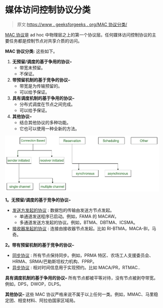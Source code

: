 # 媒体访问控制协议分类

> 原文:[https://www . geeksforgeeks . org/MAC 协议分类/](https://www.geeksforgeeks.org/classification-of-mac-protocols/)

[MAC 协议](https://practice.geeksforgeeks.org/problems/what-is-media-access-controlmac)是 ad hoc 中物理层之上的第一个协议层。任何媒体访问控制协议的主要任务都是控制节点对共享介质的访问。

**MAC 协议分类:**
这些如下。

1.  **无预留/调度的基于争用的协议–**
    *   带宽未预留。
    *   不保证。
2.  **带预留机制的基于竞争的协议–**
    *   带宽是为传输预留的。
    *   可以给予保证。
3.  **具有调度机制的基于争用的协议–**
    *   分布式调度在节点之间完成。
    *   可以给予保证。
4.  **其他协议–**
    *   结合其他协议的多种功能。
    *   它也可以使用一种全新的方法。

![](img/e3d2723e3920a1477cdd1a842e4a89d1.png)

**1。无预留/调度的基于竞争的协议–**

*   <u>发送方发起的协议</u> :
    数据包的传输由发送方节点发起。
    *   单通道发送程序已启动。例如，FAMA 的 MACAW。
    *   多通道发送方发起的协议。例如，BTMA、DBTMA、ICSMA。
*   <u>接收器发起的协议</u> :
    连接由接收器节点发起。比如 RI-BTMA，MACA-BI，马奇。

**2。带有预留机制的基于竞争的协议–**

*   <u>同步协议</u> :
    所有节点保持同步。例如，PRMA 特区、农场工人支援委员会、HRMA、SRMA/巴勒斯坦权力机构、FPRP。
*   <u>异步协议</u> :
    相对时间信息用于实现预约。比如 MACA/PR，RTMAC..

**具有调度机制的基于争用的协议–**
所有节点都被平等对待，没有节点被剥夺带宽。例如，DPS，DWOP，DLPS。

**其他协议–**
这些 MAC 协议严格来说不属于以上任何一类。例如，MMAC、马里稳定团、相变材料、阿拉伯国家区域局。